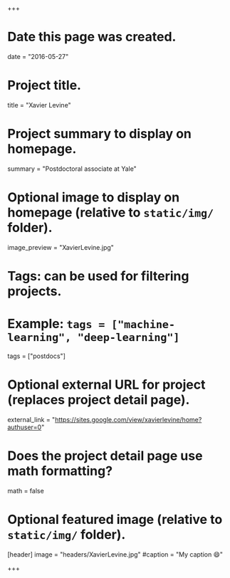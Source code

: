 +++
# Date this page was created.
date = "2016-05-27"

# Project title.
title = "Xavier Levine"

# Project summary to display on homepage.
summary = "Postdoctoral associate at Yale"

# Optional image to display on homepage (relative to `static/img/` folder).
image_preview = "XavierLevine.jpg"

# Tags: can be used for filtering projects.
# Example: `tags = ["machine-learning", "deep-learning"]`
tags = ["postdocs"]

# Optional external URL for project (replaces project detail page).
external_link = "https://sites.google.com/view/xavierlevine/home?authuser=0"

# Does the project detail page use math formatting?
math = false

# Optional featured image (relative to `static/img/` folder).
[header]
image = "headers/XavierLevine.jpg"
#caption = "My caption :smile:"

+++


